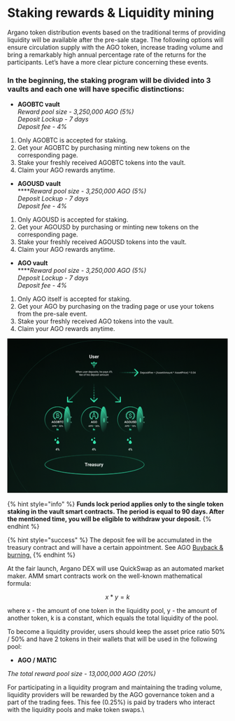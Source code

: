 # Staking rewards & Liquidity mining

Argano token distribution events based on the traditional terms of providing liquidity will be available after the pre-sale stage. The following options will ensure circulation supply with the AGO token, increase trading volume and bring a remarkably high annual percentage rate of the returns for the participants. Let’s have a more clear picture concerning these events.

### **In the beginning, the staking program will be divided into 3 vaults and each one will have specific distinctions:**

* **AGOBTC vault**\
  _Reward pool size - 3,250,000 AGO (5%)_\
  _Deposit Lockup - 7 days_\
  _Deposit fee - 4%_

1. Only AGOBTC is accepted for staking.
2. Get your AGOBTC by purchasing minting new tokens on the corresponding page.
3. Stake your freshly received AGOBTC tokens into the vault.
4. Claim your AGO rewards anytime.

* **AGOUSD vault**\
  ****_Reward pool size - 3,250,000 AGO (5%)_\
  _Deposit Lockup - 7 days_\
  _Deposit fee - 4%_

1. Only AGOUSD  is accepted for staking.
2. Get your AGOUSD by purchasing or minting new tokens on the corresponding page.
3. Stake your freshly received AGOUSD tokens into the vault.
4. Claim your AGO rewards anytime.

* **AGO vault**\
  ****_Reward pool size - 3,250,000 AGO (5%)_\
  _Deposit Lockup - 7 days_\
  _Deposit fee - 4%_

1. Only AGO itself is accepted for staking.
2. Get your AGO by purchasing on the trading page or use your tokens from the pre-sale event.
3. Stake your freshly received AGO tokens into the vault.
4. Claim your AGO rewards anytime.

![Organization of the staking process](.gitbook/assets/frame-8.png)

{% hint style="info" %}
**Funds lock period applies only to the single token staking in the vault smart contracts. The period is equal to 90 days. After the mentioned time, you will be eligible to withdraw your deposit.**
{% endhint %}

{% hint style="success" %}
The deposit fee will be accumulated in the treasury contract and will have a certain appointment. See AGO [Buyback & burning.](ago-governance-token.md#buyback-and-burn)
{% endhint %}

At the fair launch, Argano DEX will use QuickSwap as an automated market maker. AMM smart contracts work on the well-known mathematical formula:

$$
x * y = k
$$

where x - the amount of one token in the liquidity pool, y - the amount of another token, k is a constant, which equals the total liquidity of the pool.

To become a liquidity provider, users should keep the asset price ratio 50% / 50% and have 2 tokens in their wallets that will be used in the following pool:

* **AGO / MATIC**

_The total reward pool size - 13,000,000 AGO (20%)_

For participating in a liquidity program and maintaining the trading volume, liquidity providers will be rewarded by the AGO governance token and a part of the trading fees. This fee (0.25%) is paid by traders who interact with the liquidity pools and make token swaps.\
